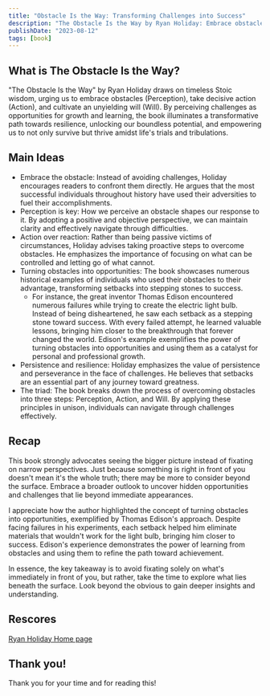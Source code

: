 ```yaml
---
title: "Obstacle Is the Way: Transforming Challenges into Success"
description: "The Obstacle Is the Way by Ryan Holiday: Embrace obstacles, take action, and cultivate an unyielding will to thrive amidst challenges. 📚💪🚀"
publishDate: "2023-08-12"
tags: [book]
---
```


## What is The Obstacle Is the Way?

"The Obstacle Is the Way" by Ryan Holiday draws on timeless Stoic wisdom, urging us to embrace obstacles (Perception), take decisive action (Action), and cultivate an unyielding will (Will). By perceiving challenges as opportunities for growth and learning, the book illuminates a transformative path towards resilience, unlocking our boundless potential, and empowering us to not only survive but thrive amidst life's trials and tribulations.

## Main Ideas

- Embrace the obstacle: Instead of avoiding challenges, Holiday encourages readers to confront them directly. He argues that the most successful individuals throughout history have used their adversities to fuel their accomplishments.
- Perception is key: How we perceive an obstacle shapes our response to it. By adopting a positive and objective perspective, we can maintain clarity and effectively navigate through difficulties.
- Action over reaction: Rather than being passive victims of circumstances, Holiday advises taking proactive steps to overcome obstacles. He emphasizes the importance of focusing on what can be controlled and letting go of what cannot.
- Turning obstacles into opportunities: The book showcases numerous historical examples of individuals who used their obstacles to their advantage, transforming setbacks into stepping stones to success.
    - For instance, the great inventor Thomas Edison encountered numerous failures while trying to create the electric light bulb. Instead of being disheartened, he saw each setback as a stepping stone toward success. With every failed attempt, he learned valuable lessons, bringing him closer to the breakthrough that forever changed the world. Edison's example exemplifies the power of turning obstacles into opportunities and using them as a catalyst for personal and professional growth.
- Persistence and resilience: Holiday emphasizes the value of persistence and perseverance in the face of challenges. He believes that setbacks are an essential part of any journey toward greatness.
- The triad: The book breaks down the process of overcoming obstacles into three steps: Perception, Action, and Will. By applying these principles in unison, individuals can navigate through challenges effectively.

## Recap

This book strongly advocates seeing the bigger picture instead of fixating on narrow perspectives. Just because something is right in front of you doesn't mean it's the whole truth; there may be more to consider beyond the surface. Embrace a broader outlook to uncover hidden opportunities and challenges that lie beyond immediate appearances.

I appreciate how the author highlighted the concept of turning obstacles into opportunities, exemplified by Thomas Edison's approach. Despite facing failures in his experiments, each setback helped him eliminate materials that wouldn't work for the light bulb, bringing him closer to success. Edison's experience demonstrates the power of learning from obstacles and using them to refine the path toward achievement.

In essence, the key takeaway is to avoid fixating solely on what's immediately in front of you, but rather, take the time to explore what lies beneath the surface. Look beyond the obvious to gain deeper insights and understanding.

## Rescores

[Ryan Holiday Home page](https://ryanholiday.net/)

## Thank you!

Thank you for your time and for reading this!